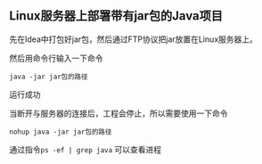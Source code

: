 ## Linux服务器上部署带有jar包的Java项目

先在Idea中打包好jar包，然后通过FTP协议把jar放置在Linux服务器上。

然后用命令行输入一下命令

```
java -jar jar包的路径
```

运行成功

当断开与服务器的连接后，工程会停止，所以需要使用一下命令

```
nohup java -jar jar包的路径
```

通过指令`ps -ef | grep java` 可以查看进程

